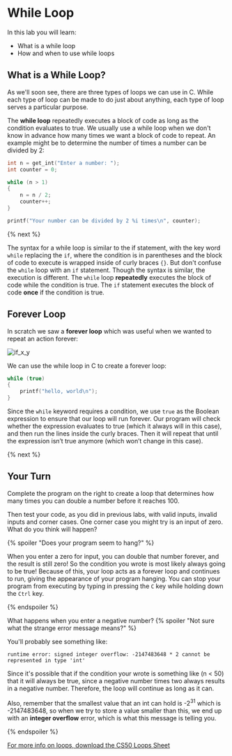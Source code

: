 # While Loop

In this lab you will learn:

- What is a while loop
- How and when to use while loops

## What is a While Loop?

As we'll soon see, there are three types of loops we can use in C. While each type of loop can be made to do just about anything, each type of loop serves a particular purpose.

The **while loop** repeatedly executes a block of code as long as the condition evaluates to true. We usually use a while loop when we don't know in advance how many times we want a block of code to repeat. An example might be to determine the number of times a number can be divided by 2:

```c
int n = get_int("Enter a number: ");
int counter = 0;

while (n > 1)
{
    n = n / 2;
    counter++;
}

printf("Your number can be divided by 2 %i times\n", counter);
```

{% next %}

The syntax for a while loop is similar to the if statement, with the key word `while` replacing the `if`, where the condition is in parentheses and the block of code to execute is wrapped inside of curly braces `{}`. But don't confuse the `while` loop with an `if` statement. Though the syntax is similar, the execution is different. The `while` loop **repeatedly** executes the block of code while the condition is true. The `if` statement executes the block of code **once** if the condition is true.

## Forever Loop

In scratch we saw a **forever loop** which was useful when we wanted to repeat an action forever:

![if_x_y](http://labs.cs50nestm.net/forever.png)

We can use the while loop in C to create a forever loop:

```c
while (true)
{
    printf("hello, world\n");
}
```

Since the `while` keyword requires a condition, we use `true` as the Boolean expression to ensure that our loop will run forever. Our program will check whether the expression evaluates to true (which it always will in this case), and then run the lines inside the curly braces. Then it will repeat that until the expression isn’t true anymore (which won’t change in this case).

{% next %}

## Your Turn

Complete the program on the right to create a loop that determines how many times you can double a number before it reaches 100.

Then test your code, as you did in previous labs, with valid inputs, invalid inputs and corner cases. One corner case you might try is an input of zero. What do you think will happen?

{% spoiler "Does your program seem to hang?" %}

When you enter a zero for input, you can double that number forever, and the result is still zero! So the condition you wrote is most likely always going to be true! Because of this, your loop acts as a forever loop and continues to run, giving the appearance of your program hanging. You can stop your program from executing by typing in pressing the `C` key while holding down the `Ctrl` key.

{% endspoiler %}

What happens when you enter a negative number?
{% spoiler "Not sure what the strange error message means?" %}

You'll probably see something like:
```
runtime error: signed integer overflow: -2147483648 * 2 cannot be represented in type 'int'
```

Since it's possible that if the condition your wrote is something like (n < 50) that it will always be true, since a negative number times two always results in a negative number. Therefore, the loop will continue as long as it can.

Also, remember that the smallest value that an int can hold is -2<sup>31</sup> which is -2147483648, so when we try to store a value smaller than this, we end up with an **integer overflow** error, which is what this message is telling you.

{% endspoiler %}

[For more info on loops, download the CS50 Loops Sheet](https://ap.cs50.school/assets/pdfs/unit1/loops.pdf)
